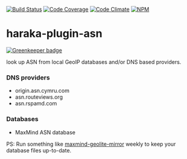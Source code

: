 [![Build Status][ci-img]][ci-url]
[![Code Coverage][cov-img]][cov-url]
[![Code Climate][clim-img]][clim-url]
[![NPM][npm-img]][npm-url]

# haraka-plugin-asn

[![Greenkeeper badge](https://badges.greenkeeper.io/haraka/haraka-plugin-asn.svg)](https://greenkeeper.io/)

look up ASN from local GeoIP databases and/or DNS based providers.


### DNS providers

* origin.asn.cymru.com
* asn.routeviews.org
* asn.rspamd.com


### Databases

* MaxMind ASN database

PS: Run something like [maxmind-geolite-mirror](https://www.npmjs.com/package/maxmind-geolite-mirror) weekly to keep your database files up-to-date.


[ci-img]: https://travis-ci.org/haraka/haraka-plugin-asn.svg?branch=master
[ci-url]: https://travis-ci.org/haraka/haraka-plugin-asn
[cov-img]: https://codecov.io/github/haraka/haraka-plugin-asn/badge.svg
[cov-url]: https://codecov.io/github/haraka/haraka-plugin-asn
[clim-img]: https://codeclimate.com/github/haraka/haraka-plugin-asn/badges/gpa.svg
[clim-url]: https://codeclimate.com/github/haraka/haraka-plugin-asn
[npm-img]: https://nodei.co/npm/haraka-plugin-asn.png
[npm-url]: https://www.npmjs.com/package/haraka-plugin-asn

